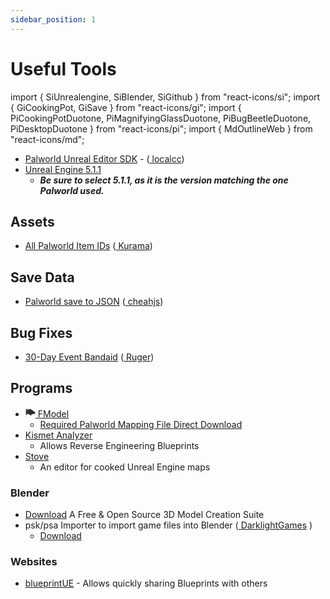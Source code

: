 ```yaml
---
sidebar_position: 1
---
```


# Useful Tools

import { SiUnrealengine, SiBlender, SiGithub } from "react-icons/si";
import { GiCookingPot, GiSave } from "react-icons/gi";
import { PiCookingPotDuotone, PiMagnifyingGlassDuotone, PiBugBeetleDuotone, PiDesktopDuotone } from "react-icons/pi";
import { MdOutlineWeb } from "react-icons/md";

- [Palworld Unreal Editor SDK](https://github.com/localcc/PalworldModdingKit/tree/main "Palworld Unreal Editor SDK")  - ([<SiGithub/> localcc](https://github.com/localcc))
- [<SiUnrealengine /> Unreal Engine 5.1.1](https://www.unrealengine.com/en-US/download)
  - ***Be sure to select 5.1.1, as it is the version matching the one Palworld used.***

## Assets
- [All Palworld Item IDs](https://github.com/KURAMAAA0/PalModding/blob/main/ItemIDs.txt "All Palworld item IDs") ([<SiGithub/> Kurama](https://github.com/KURAMAAA0))

## <GiSave /> Save Data
- [Palworld save to JSON](https://gist.github.com/cheahjs/300239464dd84fe6902893b6b9250fd0) ([<SiGithub/> cheahjs](https://github.com/cheahjs))

## <PiBugBeetleDuotone/> Bug Fixes
- [30-Day Event Bandaid](https://github.com/ruger89/PalWorld30DayEvent) ([<SiGithub/> Ruger](https://github.com/ruger89))


## <PiDesktopDuotone/> Programs
- [<svg width="16" height="16" viewBox="0 0 192 192" fill="currentColor" stroke="current" xmlns="http://www.w3.org/2000/svg" class="w-9 h-9"><rect x="58.8115" y="33.0908" width="149.999" height="19.9756" rx="9.9878" transform="rotate(34.5 58.8115 33.0908)"></rect><rect x="86.5884" y="27.943" width="130.073" height="19.9757" rx="9.98787" transform="rotate(34.5 86.5884 27.943)"></rect><rect x="19.7217" y="54.7012" width="130.023" height="19.9756" rx="9.9878" transform="rotate(34.5 19.7217 54.7012)"></rect><rect x="8.40662" y="71.1625" width="130.023" height="19.9756" rx="9.98782" transform="rotate(34.5 8.40662 71.1625)"></rect><rect x="14.5736" y="26.9231" width="169.974" height="19.9756" rx="9.98782" transform="rotate(34.5 14.5736 26.9231)"></rect><rect x="13.5554" y="98.9386" width="39.9513" height="19.9756" rx="9.98778" transform="rotate(34.5 13.5554 98.9386)"></rect><rect x="18.7037" y="126.718" width="19.9756" height="19.9756" rx="9.9878" transform="rotate(34.5 18.7037 126.718)"></rect><path d="M4.81188 129.292C5.76178 134.417 12.434 135.835 15.3864 131.539C17.2166 128.876 16.5415 125.234 13.8785 123.404C9.5828 120.451 3.86198 124.166 4.81188 129.292Z"></path></svg> FModel](https://fmodel.app/)
  - [Required Palworld Mapping File Direct Download](https://github.com/PalworldModding/UsefulFiles/raw/refs/heads/master/Mappings.usmap) 
- [<PiMagnifyingGlassDuotone /> Kismet Analyzer](https://github.com/trumank/kismet-analyzer)
    - Allows Reverse Engineering Blueprints
- [<PiCookingPotDuotone /> Stove](https://github.com/bananaturtlesandwich/stove)
    - An editor for cooked <SiUnrealengine /> Unreal Engine maps

### <SiBlender/> Blender
  - [<SiBlender/> Download](https://www.blender.org/download/) A Free & Open Source 3D Model Creation Suite
  - psk/psa Importer to import game files into Blender ([<SiGithub/> DarklightGames](https://github.com/DarklightGames) )
    - [<SiGithub/> Download](https://github.com/DarklightGames/io_scene_psk_psa/releases)

### <MdOutlineWeb /> Websites
 - [blueprintUE](https://blueprintue.com/) - Allows quickly sharing <SiUnrealengine /> Blueprints with others